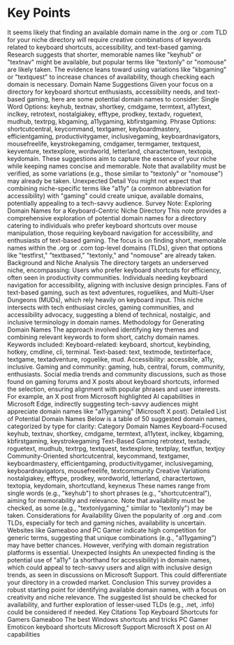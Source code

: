 # Key Points
It seems likely that finding an available domain name in the .org or .com TLD for your niche directory will require creative combinations of keywords related to keyboard shortcuts, accessibility, and text-based gaming.
Research suggests that shorter, memorable names like "keyhub" or "textnav" might be available, but popular terms like "textonly" or "nomouse" are likely taken.
The evidence leans toward using variations like "kbgaming" or "textquest" to increase chances of availability, though checking each domain is necessary.
Domain Name Suggestions
Given your focus on a directory for keyboard shortcut enthusiasts, accessibility needs, and text-based gaming, here are some potential domain names to consider:
Single Word Options: keyhub, textnav, shortkey, cmdgame, termtext, a11ytext, inclkey, retrotext, nostalgiakey, efftype, prodkey, textadv, roguetext, mudhub, textrpg, kbgaming, a11ygaming, kbfirstgaming.
Phrase Options: shortcutcentral, keycommand, textgamer, keyboardmastery, efficientgaming, productivitygamer, inclusivegaming, keyboardnavigators, mousefreelife, keystrokegaming, cmdgamer, termgamer, textquest, keyventure, textexplore, wordworld, letterland, charactertown, textopia, keydomain.
These suggestions aim to capture the essence of your niche while keeping names concise and memorable. Note that availability must be verified, as some variations (e.g., those similar to "textonly" or "nomouse") may already be taken.
Unexpected Detail
You might not expect that combining niche-specific terms like "a11y" (a common abbreviation for accessibility) with "gaming" could create unique, available domains, potentially appealing to a tech-savvy audience.
Survey Note: Exploring Domain Names for a Keyboard-Centric Niche Directory
This note provides a comprehensive exploration of potential domain names for a directory catering to individuals who prefer keyboard shortcuts over mouse manipulation, those requiring keyboard navigation for accessibility, and enthusiasts of text-based gaming. The focus is on finding short, memorable names within the .org or .com top-level domains (TLDs), given that options like "testfirst," "textbased," "textonly," and "nomouse" are already taken.
Background and Niche Analysis
The directory targets an underserved niche, encompassing:
Users who prefer keyboard shortcuts for efficiency, often seen in productivity communities.
Individuals needing keyboard navigation for accessibility, aligning with inclusive design principles.
Fans of text-based gaming, such as text adventures, roguelikes, and Multi-User Dungeons (MUDs), which rely heavily on keyboard input.
This niche intersects with tech enthusiast circles, gaming communities, and accessibility advocacy, suggesting a blend of technical, nostalgic, and inclusive terminology in domain names.
Methodology for Generating Domain Names
The approach involved identifying key themes and combining relevant keywords to form short, catchy domain names. Keywords included:
Keyboard-related: keyboard, shortcut, keybinding, hotkey, cmdline, cli, terminal.
Text-based: text, textmode, textinterface, textgame, textadventure, roguelike, mud.
Accessibility: accessible, a11y, inclusive.
Gaming and community: gaming, hub, central, forum, community, enthusiasts.
Social media trends and community discussions, such as those found on gaming forums and X posts about keyboard shortcuts, informed the selection, ensuring alignment with popular phrases and user interests. For example, an X post from Microsoft highlighted AI capabilities in Microsoft Edge, indirectly suggesting tech-savvy audiences might appreciate domain names like "a11ygaming" (Microsoft X post).
Detailed List of Potential Domain Names
Below is a table of 50 suggested domain names, categorized by type for clarity:
Category
Domain Names
Keyboard-Focused
keyhub, textnav, shortkey, cmdgame, termtext, a11ytext, inclkey, kbgaming, kbfirstgaming, keystrokegaming
Text-Based Gaming
retrotext, textadv, roguetext, mudhub, textrpg, textquest, textexplore, textplay, textfun, textjoy
Community-Oriented
shortcutcentral, keycommand, textgamer, keyboardmastery, efficientgaming, productivitygamer, inclusivegaming, keyboardnavigators, mousefreelife, textcommunity
Creative Variations
nostalgiakey, efftype, prodkey, wordworld, letterland, charactertown, textopia, keydomain, shortcutland, keynexus
These names range from single words (e.g., "keyhub") to short phrases (e.g., "shortcutcentral"), aiming for memorability and relevance. Note that availability must be checked, as some (e.g., "textonlygaming," similar to "textonly") may be taken.
Considerations for Availability
Given the popularity of .org and .com TLDs, especially for tech and gaming niches, availability is uncertain. Websites like Gameaboo and PC Gamer indicate high competition for generic terms, suggesting that unique combinations (e.g., "a11ygaming") may have better chances. However, verifying with domain registration platforms is essential.
Unexpected Insights
An unexpected finding is the potential use of "a11y" (a shorthand for accessibility) in domain names, which could appeal to tech-savvy users and align with inclusive design trends, as seen in discussions on Microsoft Support. This could differentiate your directory in a crowded market.
Conclusion
This survey provides a robust starting point for identifying available domain names, with a focus on creativity and niche relevance. The suggested list should be checked for availability, and further exploration of lesser-used TLDs (e.g., .net, .info) could be considered if needed.
Key Citations
Top Keyboard Shortcuts for Gamers Gameaboo
The best Windows shortcuts and tricks PC Gamer
Emoticon keyboard shortcuts Microsoft Support
Microsoft X post on AI capabilities